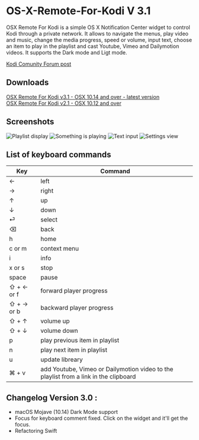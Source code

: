 # OS-X-Remote-For-Kodi V 3.1


OSX Remote For Kodi is a simple OS X Notification Center widget to control Kodi through a private network. It allows to navigate the menus, play video and music, change the media progress, speed or volume, input text, choose an item to play in the playlist and cast Youtube, Vimeo and Dailymotion videos. It supports the Dark mode and Ligt mode.  

[Kodi Comunity Forum post](https://forum.kodi.tv/showthread.php?tid=234920)  

## Downloads

[OSX Remote For Kodi v3.1 - OSX 10.14 and over - latest version](http://bit.ly/2AmyxC8)  
[OSX Remote For Kodi v2.1 - OSX 10.12 and over](https://www.dropbox.com/s/8u82nfwm3spbpi0)  

## Screenshots

![Playlist display](http://i.imgur.com/rMbtYfB.png)  ![Something is playing](http://i.imgur.com/niyYG2z.png)
![Text input](http://i.imgur.com/5t7QRm3.png/)       ![Settings view](http://i.imgur.com/YjYHpUL.png)  

## List of keyboard commands

|   Key               | Command                                                                               | 
|---------------------|---------------------------------------------------------------------------------------|
|   ←                 | left                                                                                  | 
|   →                 | right                                                                                 | 
|   ↑                 | up                                                                                    | 
|   ↓                 | down                                                                                  | 
|   ⏎                 | select                                                                                | 
|   ⌫                 | back                                                                                  | 
|   h                 | home                                                                                  | 
|   c or m            | context menu                                                                          | 
|   i                 | info                                                                                  | 
|   x or s            | stop                                                                                  | 
|   space             | pause                                                                                 | 
|   ⇧ + ← or f        | forward player progress                                                               | 
|   ⇧ + → or b        | backward player progress                                                              | 
|   ⇧ + ↑             | volume up                                                                             | 
|   ⇧ + ↓             | volume down                                                                           | 
|   p                 | play previous item in playlist                                                        | 
|   n                 | play next item in playlist                                                            | 
|   u                 | update libreary                                                                       | 
|   ⌘ + v             | add Youtube, Vimeo or Dailymotion video to the playlist from a link in the clipboard  |


## Changelog Version 3.0 :
- macOS Mojave (10.14) Dark Mode support
- Focus for keyboard comment fixed. Click on the widget and it'll get the focus.
- Refactoring Swift

